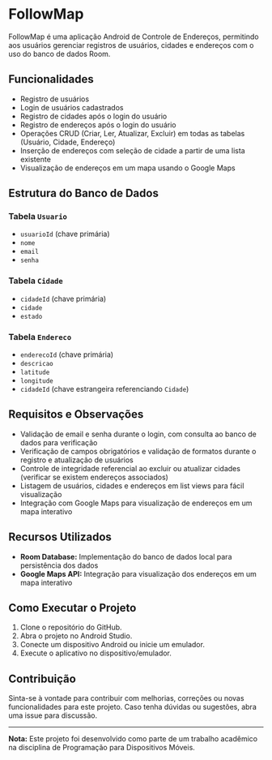 # FollowMap

FollowMap é uma aplicação Android de Controle de Endereços, permitindo aos usuários gerenciar registros de usuários, cidades e endereços com o uso do banco de dados Room.

## Funcionalidades

- Registro de usuários
- Login de usuários cadastrados
- Registro de cidades após o login do usuário
- Registro de endereços após o login do usuário
- Operações CRUD (Criar, Ler, Atualizar, Excluir) em todas as tabelas (Usuário, Cidade, Endereço)
- Inserção de endereços com seleção de cidade a partir de uma lista existente
- Visualização de endereços em um mapa usando o Google Maps

## Estrutura do Banco de Dados

### Tabela `Usuario`

- `usuarioId` (chave primária)
- `nome`
- `email`
- `senha`

### Tabela `Cidade`

- `cidadeId` (chave primária)
- `cidade`
- `estado`

### Tabela `Endereco`

- `enderecoId` (chave primária)
- `descricao`
- `latitude`
- `longitude`
- `cidadeId` (chave estrangeira referenciando `Cidade`)

## Requisitos e Observações

- Validação de email e senha durante o login, com consulta ao banco de dados para verificação
- Verificação de campos obrigatórios e validação de formatos durante o registro e atualização de usuários
- Controle de integridade referencial ao excluir ou atualizar cidades (verificar se existem endereços associados)
- Listagem de usuários, cidades e endereços em list views para fácil visualização
- Integração com Google Maps para visualização de endereços em um mapa interativo

## Recursos Utilizados

- **Room Database:** Implementação do banco de dados local para persistência dos dados
- **Google Maps API:** Integração para visualização dos endereços em um mapa interativo

## Como Executar o Projeto

1. Clone o repositório do GitHub.
2. Abra o projeto no Android Studio.
3. Conecte um dispositivo Android ou inicie um emulador.
4. Execute o aplicativo no dispositivo/emulador.

## Contribuição

Sinta-se à vontade para contribuir com melhorias, correções ou novas funcionalidades para este projeto. Caso tenha dúvidas ou sugestões, abra uma issue para discussão.

---

**Nota:** Este projeto foi desenvolvido como parte de um trabalho acadêmico na disciplina de Programação para Dispositivos Móveis.
